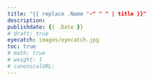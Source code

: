 ```yaml
---
title: "{{ replace .Name "-" " " | title }}"
description:
publishdate: {{ .Date }}
# draft: true
eyecatch: images/eyecatch.jpg
toc: true
# math: true
# weight: 1
# canonicalURL:
---
```

